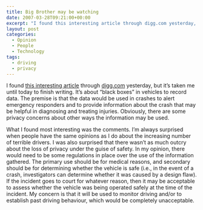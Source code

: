 ```yaml
---
title: Big Brother may be watching
date: 2007-03-28T09:21:00+00:00
excerpt: "I found this interesting article through digg.com yesterday, but it's taken me until today to finish writing. It's"
layout: post
categories:
  - Opinion
  - People
  - Technology
tags:
  - driving
  - privacy
---
```

I found [this interesting article](http://online.wsj.com/public/article/SB117466302594446875-8kNYzmHGOXqb48gyvAB_FONQMYY_20080325.html?mod=tff_main_tff_top) through [digg.com](http://digg.com/) yesterday, but it&#8217;s taken me until today to finish writing. It&#8217;s about &#8220;black boxes&#8221; in vehicles to record data. The premise is that the data would be used in crashes to alert emergency responders and to provide information about the crash that may be helpful in diagnosing and treating injuries. Obviously, there are some privacy concerns about other ways the information may be used.

What I found most interesting was the comments. I&#8217;m always surprised when people have the same opinions as I do about the increasing number of terrible drivers. I was also surprised that there wasn&#8217;t as much outcry about the loss of privacy under the guise of safety. In my opinion, there would need to be some regulations in place over the use of the information gathered. The primary use should be for medical reasons, and secondary should be for determining whether the vehicle is safe (i.e., in the event of a crash, investigators can determine whether it was caused by a design flaw). If the incident goes to court for whatever reason, then it may be acceptable to assess whether the vehicle was being operated safely at the time of the incident. My concern is that it will be used to monitor driving and/or to establish past driving behaviour, which would be completely unacceptable.